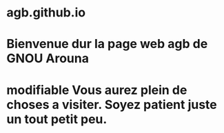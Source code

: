 # agb.github.io
# Bienvenue dur la page web agb de GNOU Arouna
# modifiable Vous aurez plein de choses a visiter. Soyez patient juste un tout petit peu.
